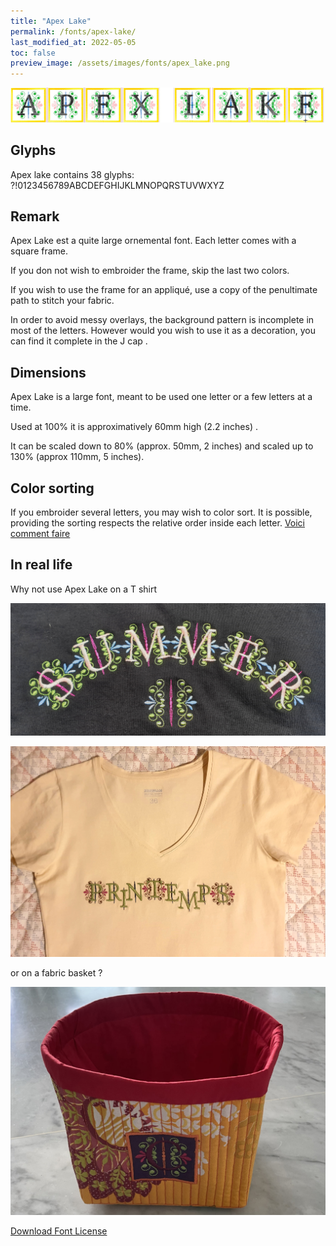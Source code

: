 ```yaml
---
title: "Apex Lake"
permalink: /fonts/apex-lake/
last_modified_at: 2022-05-05
toc: false
preview_image: /assets/images/fonts/apex_lake.png
---
```

![Apex Lake](/assets/images/fonts/apex_lake.png)

## Glyphs
Apex lake contains 38 glyphs:
?!0123456789ABCDEFGHIJKLMNOPQRSTUVWXYZ

## Remark
Apex Lake est a quite large ornemental font. Each letter comes with a square frame. 

If you don not wish to embroider the frame, skip the last two colors.

If you wish to use the  frame for an appliqué, use a copy of the penultimate path to stitch your fabric.

In order to avoid messy overlays, the background pattern is incomplete in most of the letters. However would you wish to use it as a decoration, you can find it complete in the J cap .

## Dimensions
Apex Lake  is a large font, meant to be used one letter or a few letters at a time.

Used at 100% it is approximatively 60mm  high (2.2 inches) . 

It can be scaled down to 80% (approx. 50mm,  2 inches) and scaled up to 130% (approx 110mm, 5 inches).

## Color sorting
If you embroider several letters, you may wish to color sort. It is possible, providing the sorting respects the relative order inside each letter. [Voici comment faire](https://inkstitch.org/fr/docs/lettering/#tri-des-couleurs)




## In real life 


Why not use Apex Lake on a T shirt

![T Shirt](/assets/images/fonts/apex2.jpg)

![TShirt](/assets/images/fonts/apex4.jpg)

or on a fabric basket ?

![Basket](/assets/images/fonts/apex3.jpg)

[Download Font License](https://github.com/inkstitch/inkstitch/tree/main/fonts/apex_lake/LICENSE)
